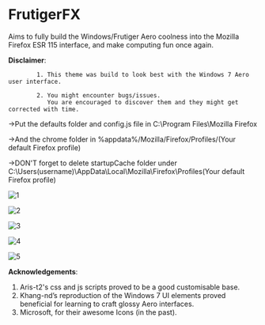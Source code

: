 # FrutigerFX
Aims to fully build the Windows/Frutiger Aero coolness into the Mozilla Firefox ESR 115 interface, and make computing fun once again.

**Disclaimer**: 

            1. This theme was build to look best with the Windows 7 Aero user interface.
            
            2. You might encounter bugs/issues.
               You are encouraged to discover them and they might get corrected with time.
               
->Put the defaults folder and config.js file in C:\Program Files\Mozilla Firefox

->And the chrome folder in %appdata%/Mozilla/Firefox/Profiles/(Your default Firefox profile)

->DON'T forget to delete startupCache folder under C:\Users\(username)\AppData\Local\Mozilla\Firefox\Profiles\(Your default Firefox profile)

![1](https://github.com/user-attachments/assets/c38b2882-e71a-4513-8dd5-c35ba5c9f7a8)

![2](https://github.com/user-attachments/assets/0df36700-24f8-4479-80a2-946fbb4717c0)

![3](https://github.com/user-attachments/assets/01b3ee23-0fb2-4085-8b3c-d2d674815520)

![4](https://github.com/user-attachments/assets/5c717b5b-7d92-4d60-bd61-c575dc0ebd9a)

![5](https://github.com/user-attachments/assets/0023b7b6-7350-432b-99cb-ddc10966bad1)


**Acknowledgements**:
1. Aris-t2's css and js scripts proved to be a good customisable base.
2. Khang-nd’s reproduction of the Windows 7 UI elements proved beneficial for learning to craft glossy Aero interfaces.
3. Microsoft, for their awesome Icons (in the past).

